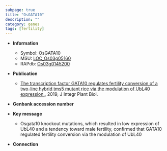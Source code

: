 ```yaml
---
subpage: true
title: "OsGATA10"
description: ""
category: genes
tags: [fertility]
---
```


* **Information**  
    + Symbol: OsGATA10  
    + MSU: [LOC_Os03g05160](http://rice.plantbiology.msu.edu/cgi-bin/ORF_infopage.cgi?orf=LOC_Os03g05160)  
    + RAPdb: [Os03g0145200](http://rapdb.dna.affrc.go.jp/viewer/gbrowse_details/irgsp1?name=Os03g0145200)  

* **Publication**  
    + [The transcription factor GATA10 regulates fertility conversion of a two-line hybrid tms5 mutant rice via the modulation of UbL40 expression.](http://www.ncbi.nlm.nih.gov/pubmed?term=The+transcription+factor+GATA10+regulates+fertility+conversion+of+a+two-line+hybrid+tms5+mutant+rice+via+the+modulation+of+UbL40+expression.%5BTitle%5D), 2019, J Integr Plant Biol.

* **Genbank accession number**  

* **Key message**  
    + Osgata10 knockout mutations, which resulted in low expression of UbL40 and a tendency toward male fertility, confirmed that GATA10 regulated fertility conversion via the modulation of UbL40

* **Connection**  




